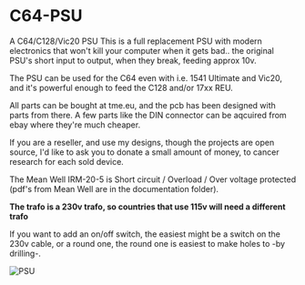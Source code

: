# C64-PSU
A C64/C128/Vic20 PSU
This is a full replacement PSU with modern electronics that won't kill your computer when it gets bad.. the original PSU's short input to output, when they break, feeding approx 10v.

The PSU can be used for the C64 even with i.e. 1541 Ultimate and Vic20, and it's powerful enough to feed the C128 and/or 17xx REU.

All parts can be bought at tme.eu, and the pcb has been designed with parts from there.
A few parts like the DIN connector can be aqcuired from ebay where they're much cheaper.

If you are a reseller, and use my designs, though the projects are open source, I'd like to ask you to donate a small amount of money, to cancer research for each sold device.

The Mean Well IRM-20-5 is Short circuit / Overload / Over voltage protected (pdf's from Mean Well are in the documentation folder).

**The trafo is a 230v trafo, so countries that use 115v will need a different trafo**

If you want to add an on/off switch, the easiest might be a switch on the 230v cable, or a round one, the round one is easiest to make holes to -by drilling-.

![PSU](https://github.com/Retro-Commodore/C64-PSU/blob/master/Pictures/Closed%20PSU.jpg)
